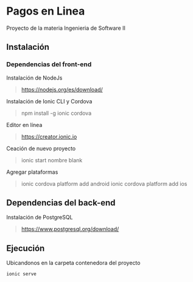 # Pagos en Linea
Proyecto de la materia Ingenieria de Software II

## Instalación
### Dependencias del front-end
Instalación de NodeJs
> https://nodejs.org/es/download/

Instalación de Ionic CLI y Cordova
> npm install -g ionic cordova

Editor en línea
> https://creator.ionic.io

Ceación de nuevo proyecto
> ionic start nombre blank

Agregar plataformas
> ionic cordova platform add android
> ionic cordova platform add ios

## Dependencias del back-end
Instalación de PostgreSQL
> https://www.postgresql.org/download/


## Ejecución
Ubicandonos en la carpeta contenedora del proyecto
```
ionic serve
```
